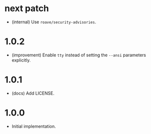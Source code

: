 next patch
==========

*   (internal) Use `roave/security-advisories`.


1.0.2
=====

*   (improvement) Enable `tty` instead of setting the `--ansi` parameters explicitly.


1.0.1
=====

*   (docs) Add LICENSE.


1.0.0
=====

*   Initial implementation.
